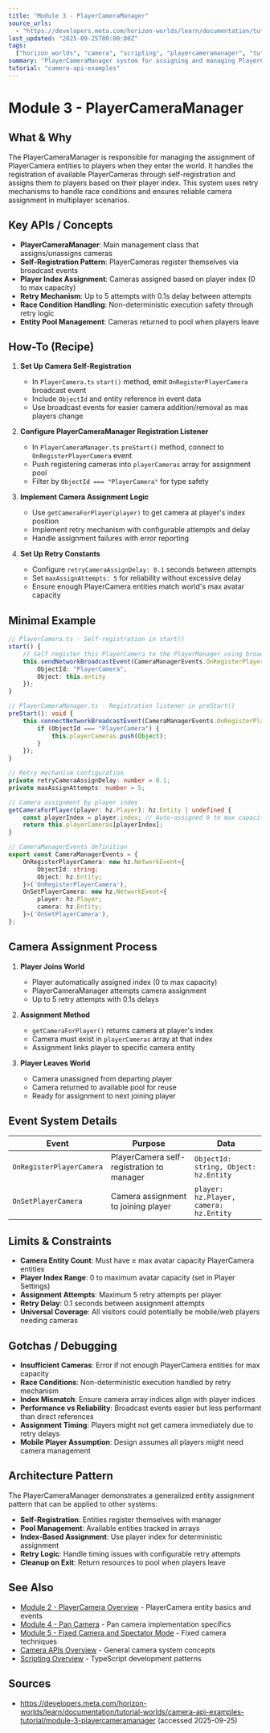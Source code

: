 ```yaml
---
title: "Module 3 - PlayerCameraManager"
source_urls:
  - "https://developers.meta.com/horizon-worlds/learn/documentation/tutorial-worlds/camera-api-examples-tutorial/module-3-playercameramanager"
last_updated: "2025-09-25T00:00:00Z"
tags:
  ["horizon_worlds", "camera", "scripting", "playercameramanager", "tutorial"]
summary: "PlayerCameraManager system for assigning and managing PlayerCamera entities to players with retry mechanisms and event-driven architecture."
tutorial: "camera-api-examples"
---
```


# Module 3 - PlayerCameraManager

## What & Why

The PlayerCameraManager is responsible for managing the assignment of PlayerCamera entities to players when they enter the world. It handles the registration of available PlayerCameras through self-registration and assigns them to players based on their player index. This system uses retry mechanisms to handle race conditions and ensures reliable camera assignment in multiplayer scenarios.

## Key APIs / Concepts

- **PlayerCameraManager**: Main management class that assigns/unassigns cameras
- **Self-Registration Pattern**: PlayerCameras register themselves via broadcast events
- **Player Index Assignment**: Cameras assigned based on player index (0 to max capacity)
- **Retry Mechanism**: Up to 5 attempts with 0.1s delay between attempts
- **Race Condition Handling**: Non-deterministic execution safety through retry logic
- **Entity Pool Management**: Cameras returned to pool when players leave

## How-To (Recipe)

1. **Set Up Camera Self-Registration**

   - In `PlayerCamera.ts` `start()` method, emit `OnRegisterPlayerCamera` broadcast event
   - Include `ObjectId` and entity reference in event data
   - Use broadcast events for easier camera addition/removal as max players change

2. **Configure PlayerCameraManager Registration Listener**

   - In `PlayerCameraManager.ts` `preStart()` method, connect to `OnRegisterPlayerCamera` event
   - Push registering cameras into `playerCameras` array for assignment pool
   - Filter by `ObjectId === "PlayerCamera"` for type safety

3. **Implement Camera Assignment Logic**

   - Use `getCameraForPlayer(player)` to get camera at player's index position
   - Implement retry mechanism with configurable attempts and delay
   - Handle assignment failures with error reporting

4. **Set Up Retry Constants**
   - Configure `retryCameraAssignDelay: 0.1` seconds between attempts
   - Set `maxAssignAttempts: 5` for reliability without excessive delay
   - Ensure enough PlayerCamera entities match world's max avatar capacity

## Minimal Example

```typescript
// PlayerCamera.ts - Self-registration in start()
start() {
    // Self register this PlayerCamera to the PlayerManager using broadcast event
    this.sendNetworkBroadcastEvent(CameraManagerEvents.OnRegisterPlayerCamera, {
        ObjectId: "PlayerCamera",
        Object: this.entity
    });
}

// PlayerCameraManager.ts - Registration listener in preStart()
preStart(): void {
    this.connectNetworkBroadcastEvent(CameraManagerEvents.OnRegisterPlayerCamera, ({ObjectId, Object}) => {
        if (ObjectId === "PlayerCamera") {
            this.playerCameras.push(Object);
        }
    });
}

// Retry mechanism configuration
private retryCameraAssignDelay: number = 0.1;
private maxAssignAttempts: number = 5;

// Camera assignment by player index
getCameraForPlayer(player: hz.Player): hz.Entity | undefined {
    const playerIndex = player.index; // Auto-assigned 0 to max capacity
    return this.playerCameras[playerIndex];
}

// CameraManagerEvents definition
export const CameraManagerEvents = {
    OnRegisterPlayerCamera: new hz.NetworkEvent<{
        ObjectId: string;
        Object: hz.Entity;
    }>('OnRegisterPlayerCamera'),
    OnSetPlayerCamera: new hz.NetworkEvent<{
        player: hz.Player;
        camera: hz.Entity;
    }>('OnSetPlayerCamera'),
};
```

## Camera Assignment Process

1. **Player Joins World**

   - Player automatically assigned index (0 to max capacity)
   - PlayerCameraManager attempts camera assignment
   - Up to 5 retry attempts with 0.1s delays

2. **Assignment Method**

   - `getCameraForPlayer()` returns camera at player's index
   - Camera must exist in `playerCameras` array at that index
   - Assignment links player to specific camera entity

3. **Player Leaves World**
   - Camera unassigned from departing player
   - Camera returned to available pool for reuse
   - Ready for assignment to next joining player

## Event System Details

| Event                    | Purpose                                   | Data                                   |
| ------------------------ | ----------------------------------------- | -------------------------------------- |
| `OnRegisterPlayerCamera` | PlayerCamera self-registration to manager | `ObjectId: string, Object: hz.Entity`  |
| `OnSetPlayerCamera`      | Camera assignment to joining player       | `player: hz.Player, camera: hz.Entity` |

## Limits & Constraints

- **Camera Entity Count**: Must have ≥ max avatar capacity PlayerCamera entities
- **Player Index Range**: 0 to maximum avatar capacity (set in Player Settings)
- **Assignment Attempts**: Maximum 5 retry attempts per player
- **Retry Delay**: 0.1 seconds between assignment attempts
- **Universal Coverage**: All visitors could potentially be mobile/web players needing cameras

## Gotchas / Debugging

- **Insufficient Cameras**: Error if not enough PlayerCamera entities for max capacity
- **Race Conditions**: Non-deterministic execution handled by retry mechanism
- **Index Mismatch**: Ensure camera array indices align with player indices
- **Performance vs Reliability**: Broadcast events easier but less performant than direct references
- **Assignment Timing**: Players might not get camera immediately due to retry delays
- **Mobile Player Assumption**: Design assumes all players might need camera management

## Architecture Pattern

The PlayerCameraManager demonstrates a generalized entity assignment pattern that can be applied to other systems:

- **Self-Registration**: Entities register themselves with manager
- **Pool Management**: Available entities tracked in arrays
- **Index-Based Assignment**: Use player index for deterministic assignment
- **Retry Logic**: Handle timing issues with configurable retry attempts
- **Cleanup on Exit**: Return resources to pool when players leave

## See Also

- [Module 2 - PlayerCamera Overview](02-playercamera-overview.md) - PlayerCamera entity basics and events
- [Module 4 - Pan Camera](04-pan-camera.md) - Pan camera implementation specifics
- [Module 5 - Fixed Camera and Spectator Mode](05-fixed-camera-spectator-mode.md) - Fixed camera techniques
- [Camera APIs Overview](../camera-apis-overview.md) - General camera system concepts
- [Scripting Overview](../typescript-development-overview.md) - TypeScript development patterns

## Sources

- https://developers.meta.com/horizon-worlds/learn/documentation/tutorial-worlds/camera-api-examples-tutorial/module-3-playercameramanager (accessed 2025-09-25)

